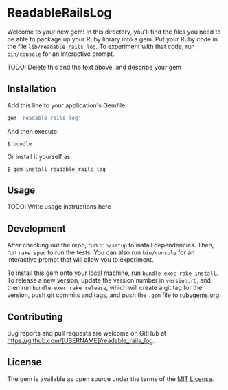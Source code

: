# ReadableRailsLog

Welcome to your new gem! In this directory, you'll find the files you need to be able to package up your Ruby library into a gem. Put your Ruby code in the file `lib/readable_rails_log`. To experiment with that code, run `bin/console` for an interactive prompt.

TODO: Delete this and the text above, and describe your gem

## Installation

Add this line to your application's Gemfile:

```ruby
gem 'readable_rails_log'
```

And then execute:

    $ bundle

Or install it yourself as:

    $ gem install readable_rails_log

## Usage

TODO: Write usage instructions here

## Development

After checking out the repo, run `bin/setup` to install dependencies. Then, run `rake spec` to run the tests. You can also run `bin/console` for an interactive prompt that will allow you to experiment.

To install this gem onto your local machine, run `bundle exec rake install`. To release a new version, update the version number in `version.rb`, and then run `bundle exec rake release`, which will create a git tag for the version, push git commits and tags, and push the `.gem` file to [rubygems.org](https://rubygems.org).

## Contributing

Bug reports and pull requests are welcome on GitHub at https://github.com/[USERNAME]/readable_rails_log.

## License

The gem is available as open source under the terms of the [MIT License](https://opensource.org/licenses/MIT).
